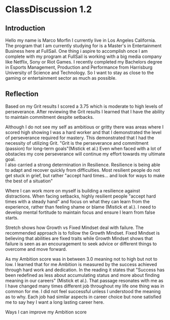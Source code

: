 # ClassDiscussion 1.2 
## Introduction 

Hello my name is Marco Morfin I currently live in Los Angeles California. The program that I am currently studying for is a Master's in Entertainment Business here at FullSail. One thing i aspire to accomplish once I am complete with my program at FullSail is working with a big media company like Netflix, Sony or Riot Games. I recently completed my Bachelors degree in Esports Management, Production and Performance from Harrisburg University of Science and Technology. So I want to stay as close to the gaming or entertainment sector as much as possible. 

## Reflection 

Based on my Grit results I scored a 3.75 which is moderate to high levels of perseverance. After reviewing the Grit results I learned that I have the ability to maintain commitment despite setbacks. 

Although I do not see my self as ambitious or gritty there was areas where I scored high showing I was a hard worker and that I demonstrated the level of perseverance required for mastery. This demonstrated that I had the necessity of utilizing Grit. "Grit is the perseverance and commitment (passion) for long-term goals"(Mistick et al.) Even when faced with a lot of obstacles my core perseverance will continue my effort towards my ultimate goal.  
I also carried a strong determination in Resilience. Resilience is being able to adapt and recover quickly from difficulties. Most resilient people do not get stuck in grief, but rather "accept hard times... and look for ways to make the best of a situation" 

Where I can work more on myself is building a resilience against distractions.  When facing setbacks, highly resilient people "accept hard times with a steady hand" and focus on what they can learn from the experience, rather than feeling shame or blame (Mistick et al.). I need to develop mental fortitude to maintain focus and ensure I learn from false starts.

Stretch shows how Growth vs Fixed Mindset deal with failure. The recommended approach is to follow the Growth Mindset. 
Fixed Mindset is believing that abilities are fixed traits while Growth Mindset shows that failure is seen as an encouragement to seek advice or different things to overcome and move forward. 

As my Ambition score was in between 3.0 meaning not to high but not to low. I learned that for me Ambition is measured by the success achieved through hard work and dedication. In the reading it states that "Success has been redefined as less about accumulating status and more about finding meaning in our careers" (Mistick et al.). That passage resonates with me as I have changed many times different job throughout my life one thing was in common for me. I did not feel successful unless I understood the meaning as to why. Each job had similar aspects in career choice but none satisfied me to say hey I want a long lasting career here. 

Ways I can improve my Ambition score 


